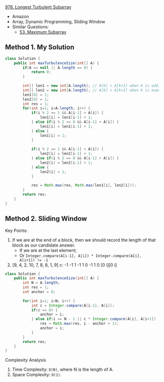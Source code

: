 [978. Longest Turbulent Subarray](https://leetcode.com/problems/longest-turbulent-subarray/)

* Amazon
* Array, Dynamic Programming, Sliding Window
* Similar Questions:
    * [53. Maximum Subarray](https://leetcode.com/problems/maximum-subarray/)
    

## Method 1. My Solution
```java
class Solution {
    public int maxTurbulenceSize(int[] A) {
        if(A == null || A.length == 0) {
            return 0;
        }
        
        int[] len1 = new int[A.length]; // A[k] > A[k+1] when k is odd, and A[k] < A[k+1] when k is even;
        int[] len2 = new int[A.length]; // A[k] > A[k+1] when k is even, and A[k] < A[k+1] when k is odd.
        len1[0] = 1;
        len2[0] = 1;
        int res = 1;
        for(int i=1; i<A.length; i++) {
            if(i % 2 == 1 && A[i-1] > A[i]) {
                len1[i] = len1[i-1] + 1;
            } else if(i % 2 == 0 && A[i-1] < A[i]) {
                len1[i] = len1[i-1] + 1;
            } else {
                len1[i] = 1;
            }
            
            if(i % 2 == 1 && A[i-1] < A[i]) {
                len2[i] = len2[i-1] + 1;
            } else if(i % 2 == 0 && A[i-1] > A[i]) {
                len2[i] = len2[i-1] + 1;
            } else {
                len2[i] = 1;
            }
            
            res = Math.max(res, Math.max(len1[i], len2[i]));
        }
        return res;
    }
}
```


## Method 2. Sliding Window
Key Points:
1. If we are at the end of a block, then we should record the length of that block as our candidate answer.
    * If we are at the last element;
    * Or `Integer.compare(A[i-1], A[i]) * Integer.compare(A[i], A[i+1]) != -1`
2. [9, 4,  2, 10, 7,  8, 8, 1,  9]
c:     -1 -1   1  -1  1  0  -1  1
    0     [0          i][0      i]
```java
class Solution {
    public int maxTurbulenceSize(int[] A) {
        int N = A.length;
        int res = 1;
        int anchor = 0;
        
        for(int i=1; i<N; i++) {
            int c = Integer.compare(A[i-1], A[i]);
            if(c == 0) {
                anchor = i;
            } else if(i == N - 1 || c * Integer.compare(A[i], A[i+1]) != -1) {
                res = Math.max(res, i - anchor + 1);
                anchor = i;
            }
        }
        return res;
    }
}
```
Complexity Analysis
1. Time Complexity: `O(N)`, where N is the length of A.
2. Space Complexity: `O(1)`. 